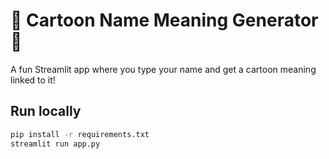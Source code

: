 # 🎉 Cartoon Name Meaning Generator 🎉

A fun Streamlit app where you type your name and get a cartoon meaning linked to it!

## Run locally
```bash
pip install -r requirements.txt
streamlit run app.py
